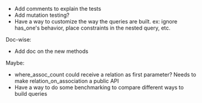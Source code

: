 * Add comments to explain the tests
* Add mutation testing?
* Have a way to customize the way the queries are built. ex: ignore has_one's behavior, place constraints in the nested query, etc.

Doc-wise:
* Add doc on the new methods

Maybe:
* where_assoc_count could receive a relation as first parameter? Needs to make relation_on_association a public API
* Have a way to do some benchmarking to compare different ways to build queries
